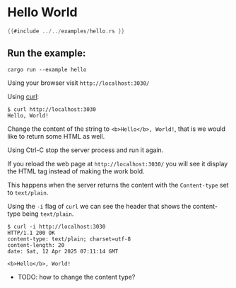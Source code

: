 # Hello World

```rust
{{#include ../../examples/hello.rs }}
```

## Run the example:

```
cargo run --example hello
```

Using your browser visit `http://localhost:3030/`

Using [curl](curl.se/):

```
$ curl http://localhost:3030
Hello, World!
```

Change the content of the string to `<b>Hello</b>, World!`, that is we would like to return some HTML as well.

Using Ctrl-C stop the server process and run it again.

If you  reload the web page at `http://localhost:3030/` you will see it display the HTML tag instead of making the work bold.


This happens when the server returns the content with the `Content-type` set to `text/plain`.

Using the `-i` flag of `curl` we can see the header that shows the content-type being `text/plain`.

```
$ curl -i http://localhost:3030
HTTP/1.1 200 OK
content-type: text/plain; charset=utf-8
content-length: 20
date: Sat, 12 Apr 2025 07:11:14 GMT

<b>Hello</b>, World!
```


* TODO: how to change the content type?

